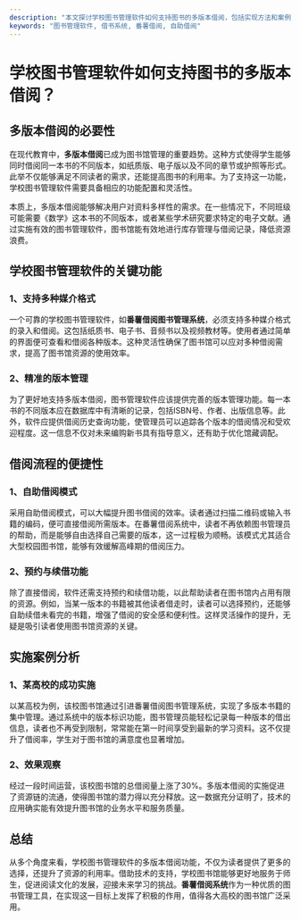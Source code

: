 ```yaml
---
description: "本文探讨学校图书管理软件如何支持图书的多版本借阅，包括实现方法和案例分析。"
keywords: "图书管理软件, 借书系统, 番薯借阅, 自助借阅"
---
```

# 学校图书管理软件如何支持图书的多版本借阅？

## 多版本借阅的必要性

在现代教育中，**多版本借阅**已成为图书馆管理的重要趋势。这种方式使得学生能够同时借阅同一本书的不同版本，如纸质版、电子版以及不同的章节或护照等形式。此举不仅能够满足不同读者的需求，还能提高图书的利用率。为了支持这一功能，学校图书管理软件需要具备相应的功能配置和灵活性。

本质上，多版本借阅能够解决用户对资料多样性的需求。在一些情况下，不同班级可能需要《数学》这本书的不同版本，或者某些学术研究要求特定的电子文献。通过实施有效的图书管理软件，图书馆能有效地进行库存管理与借阅记录，降低资源浪费。

## 学校图书管理软件的关键功能

### 1、支持多种媒介格式

一个可靠的学校图书管理软件，如**番薯借阅图书管理系统**，必须支持多种媒介格式的录入和借阅。这包括纸质书、电子书、音频书以及视频教材等。使用者通过简单的界面便可查看和借阅各种版本。这种灵活性确保了图书馆可以应对多种借阅需求，提高了图书馆资源的使用效率。

### 2、精准的版本管理

为了更好地支持多版本借阅，图书管理软件应该提供完善的版本管理功能。每一本书的不同版本应在数据库中有清晰的记录，包括ISBN号、作者、出版信息等。此外，软件应提供借阅历史查询功能，使管理员可以追踪各个版本的借阅情况和受欢迎程度。这一信息不仅对未来编购新书具有指导意义，还有助于优化馆藏调配。

## 借阅流程的便捷性

### 1、自助借阅模式

采用自助借阅模式，可以大幅提升图书借阅的效率。读者通过扫描二维码或输入书籍的编码，便可直接借阅所需版本。在番薯借阅系统中，读者不再依赖图书管理员的帮助，而是能够自由选择自己需要的版本，这一过程极为顺畅。该模式尤其适合大型校园图书馆，能够有效缓解高峰期的借阅压力。

### 2、预约与续借功能

除了直接借阅，软件还需支持预约和续借功能，以此帮助读者在图书馆内占用有限的资源。例如，当某一版本的书籍被其他读者借走时，读者可以选择预约，还能够自助续借未看完的书籍，增强了借阅的安全感和便利性。这样灵活操作的提升，无疑是吸引读者使用图书馆资源的关键。

## 实施案例分析

### 1、某高校的成功实施

以某高校为例，该校图书馆通过引进番薯借阅图书管理系统，实现了多版本书籍的集中管理。通过系统中的版本标识功能，图书管理员能轻松记录每一种版本的借出信息，读者也不再受到限制，常常能在第一时间享受到最新的学习资料。这不仅提升了借阅率，学生对于图书馆的满意度也显著增加。

### 2、效果观察

经过一段时间运营，该校图书馆的总借阅量上涨了30%。多版本借阅的实施促进了资源链的流通，使得图书馆的潜力得以充分释放。这一数据充分证明了，技术的应用确实能有效提升图书馆的业务水平和服务质量。

## 总结

从多个角度来看，学校图书管理软件的多版本借阅功能，不仅为读者提供了更多的选择，还提升了资源的利用率。借助技术的支持，学校图书馆能够更好地服务于师生，促进阅读文化的发展，迎接未来学习的挑战。**番薯借阅系统**作为一种优质的图书管理工具，在实现这一目标上发挥了积极的作用，值得各大高校的图书馆广泛采用。
